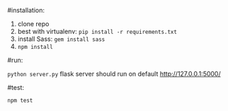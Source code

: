 #installation:

1. clone repo
2. best with virtualenv: `pip install -r requirements.txt`
3. install Sass: `gem install sass`
4. `npm install`

#run:

`python server.py`
flask server should run on default http://127.0.0.1:5000/


#test:

`npm test`

